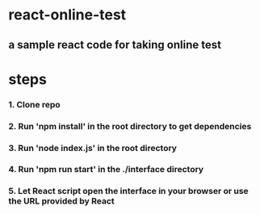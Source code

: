 # react-online-test

## a sample react code for taking online test

# steps

### 1. Clone repo

### 2. Run 'npm install' in the root directory to get dependencies

### 3. Run 'node index.js' in the root directory

### 4. Run 'npm run start' in the ./interface directory

### 5. Let React script open the interface in your browser or use the URL provided by React

